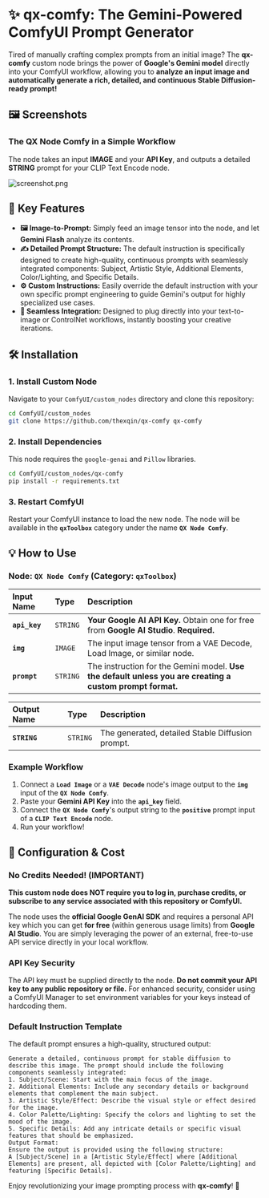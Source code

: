 # ✨ qx-comfy: The Gemini-Powered ComfyUI Prompt Generator

Tired of manually crafting complex prompts from an initial image? The **qx-comfy** custom node brings the power of **Google's Gemini model** directly into your ComfyUI workflow, allowing you to **analyze an input image and automatically generate a rich, detailed, and continuous Stable Diffusion-ready prompt\!**

## 🖼️ Screenshots

### The QX Node Comfy in a Simple Workflow

The node takes an input **IMAGE** and your **API Key**, and outputs a detailed **STRING** prompt for your CLIP Text Encode node.

![screenshot.png](screenshot)

## 🚀 Key Features

  * **🖼️ Image-to-Prompt:** Simply feed an image tensor into the node, and let **Gemini Flash** analyze its contents.
  * **✍️ Detailed Prompt Structure:** The default instruction is specifically designed to create high-quality, continuous prompts with seamlessly integrated components: Subject, Artistic Style, Additional Elements, Color/Lighting, and Specific Details.
  * **⚙️ Custom Instructions:** Easily override the default instruction with your own specific prompt engineering to guide Gemini's output for highly specialized use cases.
  * **🔌 Seamless Integration:** Designed to plug directly into your text-to-image or ControlNet workflows, instantly boosting your creative iterations.

## 🛠️ Installation

### 1\. Install Custom Node

Navigate to your `ComfyUI/custom_nodes` directory and clone this repository:

```bash
cd ComfyUI/custom_nodes
git clone https://github.com/thexqin/qx-comfy qx-comfy
```

### 2\. Install Dependencies

This node requires the `google-genai` and `Pillow` libraries.

```bash
cd ComfyUI/custom_nodes/qx-comfy
pip install -r requirements.txt
```

### 3\. Restart ComfyUI

Restart your ComfyUI instance to load the new node. The node will be available in the **`qxToolbox`** category under the name **`QX Node Comfy`**.

## 💡 How to Use

### Node: `QX Node Comfy` (Category: `qxToolbox`)

| Input Name | Type | Description |
| :--- | :--- | :--- |
| **`api_key`** | `STRING` | **Your Google AI API Key.** Obtain one for free from **Google AI Studio**. **Required.** |
| **`img`** | `IMAGE` | The input image tensor from a VAE Decode, Load Image, or similar node. |
| **`prompt`** | `STRING` | The instruction for the Gemini model. **Use the default unless you are creating a custom prompt format.** |

| Output Name | Type | Description |
| :--- | :--- | :--- |
| **`STRING`** | `STRING` | The generated, detailed Stable Diffusion prompt. |

### Example Workflow

1.  Connect a **`Load Image`** or a **`VAE Decode`** node's image output to the **`img`** input of the **`QX Node Comfy`**.
2.  Paste your **Gemini API Key** into the **`api_key`** field.
3.  Connect the **`QX Node Comfy`**'s output string to the **`positive`** prompt input of a **`CLIP Text Encode`** node.
4.  Run your workflow\!

## 🔑 Configuration & Cost

### **No Credits Needed\!** (IMPORTANT)

**This custom node does NOT require you to log in, purchase credits, or subscribe to any service associated with this repository or ComfyUI.**

The node uses the **official Google GenAI SDK** and requires a personal API key which you can get **for free** (within generous usage limits) from **Google AI Studio**. You are simply leveraging the power of an external, free-to-use API service directly in your local workflow.

### API Key Security

The API key must be supplied directly to the node. **Do not commit your API key to any public repository or file.** For enhanced security, consider using a ComfyUI Manager to set environment variables for your keys instead of hardcoding them.

### Default Instruction Template

The default prompt ensures a high-quality, structured output:

```
Generate a detailed, continuous prompt for stable diffusion to describe this image. The prompt should include the following components seamlessly integrated:
1. Subject/Scene: Start with the main focus of the image.
2. Additional Elements: Include any secondary details or background elements that complement the main subject.
3. Artistic Style/Effect: Describe the visual style or effect desired for the image.
4. Color Palette/Lighting: Specify the colors and lighting to set the mood of the image.
5. Specific Details: Add any intricate details or specific visual features that should be emphasized.
Output Format:
Ensure the output is provided using the following structure:
A [Subject/Scene] in a [Artistic Style/Effect] where [Additional Elements] are present, all depicted with [Color Palette/Lighting] and featuring [Specific Details].
```

Enjoy revolutionizing your image prompting process with **qx-comfy**\! 🤖
